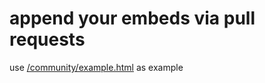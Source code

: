 # append your embeds via pull requests
use [/community/example.html](/community/example.html) as example
